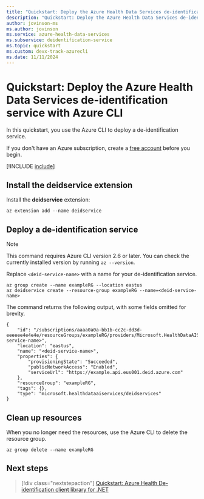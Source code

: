 ```yaml
---
title: "Quickstart: Deploy the Azure Health Data Services de-identification service with Azure CLI"
description: "Quickstart: Deploy the Azure Health Data Services de-identification service with Azure CLI."
author: jovinson-ms
ms.author: jovinson
ms.service: azure-health-data-services
ms.subservice: deidentification-service
ms.topic: quickstart
ms.custom: devx-track-azurecli
ms.date: 11/11/2024
---
```


# Quickstart: Deploy the Azure Health Data Services de-identification service with Azure CLI

In this quickstart, you use the Azure CLI to deploy a de-identification service.

If you don't have an Azure subscription, create a [free account](https://azure.microsoft.com/free/?WT.mc_id=A261C142F) before you begin.

[!INCLUDE [include](~/reusable-content/azure-cli/azure-cli-prepare-your-environment.md)]

## Install the deidservice extension

Install the **deidservice** extension:

```azurecli
az extension add --name deidservice
```

## Deploy a de-identification service
> [!NOTE]
> This command requires Azure CLI version 2.6 or later. You can check the currently installed version by running `az --version`.

Replace `<deid-service-name>` with a name for your de-identification service.

```azurecli
az group create --name exampleRG --location eastus
az deidservice create --resource-group exampleRG --name=<deid-service-name>
```

The command returns the following output, with some fields omitted for brevity.

```output
{
    "id": "/subscriptions/aaaa0a0a-bb1b-cc2c-dd3d-eeeeee4e4e4e/resourceGroups/exampleRG/providers/Microsoft.HealthDataAIServices/DeidServices/<deid-service-name>",
    "location": "eastus",
    "name": "<deid-service-name>",
    "properties": {
        "provisioningState": "Succeeded",
        "publicNetworkAccess": "Enabled",
        "serviceUrl": "https://example.api.eus001.deid.azure.com"
    },
    "resourceGroup": "exampleRG",
    "tags": {},
    "type": "microsoft.healthdataaiservices/deidservices"
}
```

## Clean up resources

When you no longer need the resources, use the Azure CLI to delete the resource group.

```azurecli
az group delete --name exampleRG
```

## Next steps

> [!div class="nextstepaction"]
> [Quickstart: Azure Health De-identification client library for .NET](quickstart-sdk-net.md)
